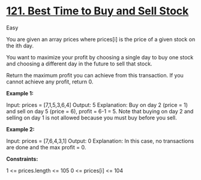 # [121. Best Time to Buy and Sell Stock](https://leetcode.com/problems/best-time-to-buy-and-sell-stock/)

Easy

You are given an array prices where prices[i] is the price of a given stock on the ith day.

You want to maximize your profit by choosing a single day to buy one stock and choosing a different day in the future to sell that stock.

Return the maximum profit you can achieve from this transaction. If you cannot achieve any profit, return 0.

 

__Example 1:__

Input: prices = [7,1,5,3,6,4]
Output: 5
Explanation: Buy on day 2 (price = 1) and sell on day 5 (price = 6), profit = 6-1 = 5.
Note that buying on day 2 and selling on day 1 is not allowed because you must buy before you sell.

__Example 2:__

Input: prices = [7,6,4,3,1]
Output: 0
Explanation: In this case, no transactions are done and the max profit = 0.
 

__Constraints:__

1 <= prices.length <= 105
0 <= prices[i] <= 104